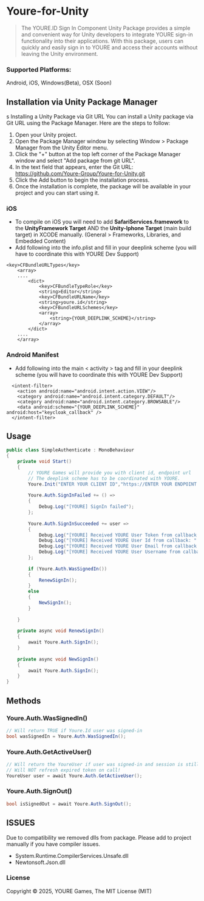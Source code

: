 # Youre-for-Unity

> The YOURE.ID Sign In Component Unity Package provides a simple and convenient way for Unity developers to integrate YOURE sign-in functionality into their applications. With this package, users can quickly and easily sign in to YOURE and access their accounts without leaving the Unity environment.

### Supported Platforms: 
Android, iOS, Windows(Beta), OSX (Soon)

## Installation via Unity Package Manager
s
Installing a Unity Package via Git URL
You can install a Unity package via Git URL using the Package Manager. Here are the steps to follow:
1. Open your Unity project.
2. Open the Package Manager window by selecting Window > Package Manager from the Unity Editor menu.
3. Click the "+" button at the top left corner of the Package Manager window and select "Add package from git URL".
4. In the text field that appears, enter the Git URL: https://github.com/Youre-Group/Youre-for-Unity.git 
5. Click the Add button to begin the installation process.
6. Once the installation is complete, the package will be available in your project and you can start using it.

### iOS
+ To compile on iOS you will need to add **SafariServices.framework** to the **UnityFramework Target** AND the **Unity-Iphone Target** (main build target) in XCODE manually. (General > Frameworks, Libraries, and Embedded Content)
+ Add following into the info.plist and
fill in your deeplink scheme (you will have to coordinate this with YOURE Dev Support)

```
<key>CFBundleURLTypes</key>
    <array>
    ....
        <dict>
            <key>CFBundleTypeRole</key>
            <string>Editor</string>
            <key>CFBundleURLName</key>
            <string>youre.id</string>
            <key>CFBundleURLSchemes</key>
            <array>
                <string>{YOUR_DEEPLINK_SCHEME}</string>
            </array>
        </dict>
    ....
    </array>
```

### Android Manifest
+ Add following into the main < activity > tag and fill in your deeplink scheme (you will have to coordinate this with YOURE Dev Support)
```
  <intent-filter>
    <action android:name="android.intent.action.VIEW"/>
    <category android:name="android.intent.category.DEFAULT"/>
    <category android:name="android.intent.category.BROWSABLE"/>
    <data android:scheme="{YOUR_DEEPLINK_SCHEME}" android:host="keycloak_callback" />
  </intent-filter>
```


## Usage

```c#
public class SimpleAuthenticate : MonoBehaviour
{
    private void Start()
    {
        // YOURE Games will provide you with client id, endpoint url
        // The deeplink scheme has to be coordinated with YOURE.
        Youre.Init("ENTER YOUR CLIENT ID","https://ENTER YOUR ENDPOINT URL","ENTER_YOUR_DEEPLINK_SCHEME");
    
        Youre.Auth.SignInFailed += () =>
        {
            Debug.Log("[YOURE] SignIn failed");
        }; 
    
        Youre.Auth.SignInSucceeded += user =>
        {
            Debug.Log("[YOURE] Received YOURE User Token from callback: " + user.AccessToken);
            Debug.Log("[YOURE] Received YOURE User Id from callback: " + user.Id);
            Debug.Log("[YOURE] Received YOURE User Email from callback: "+user.Email);
            Debug.Log("[YOURE] Received YOURE User Username from callback: "+user.UserName);
        };
        
        if (Youre.Auth.WasSignedIn())
        {
            RenewSignIn();
        }
        else
        {
            NewSignIn();
        }
    
    }
    
    private async void RenewSignIn()
    {
        await Youre.Auth.SignIn();
    }
    
    private async void NewSignIn()
    {
        await Youre.Auth.SignIn();
    }
}
```

## Methods

### Youre.Auth.WasSignedIn()
```c#
// Will return TRUE if Youre.Id user was signed-in
bool wasSignedIn = Youre.Auth.WasSignedIn();
```


### Youre.Auth.GetActiveUser()
```c#
// Will return the YoureUser if user was signed-in and session is still valid
// Will NOT refresh expired token on call!
YoureUser user = await Youre.Auth.GetActiveUser();
```

### Youre.Auth.SignOut()
```c#
bool isSignedOut = await Youre.Auth.SignOut();
```

## ISSUES
Due to compatibility we removed dlls from package. Please add to project manually if you have compiler issues.
- System.Runtime.CompilerServices.Unsafe.dll
- Newtonsoft.Json.dll

### License

Copyright © 2025, YOURE Games, The MIT License (MIT)
